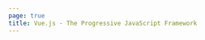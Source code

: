 ```yaml
---
page: true
title: Vue.js - The Progressive JavaScript Framework
---
```


<HomePage />

<style>
</style>
